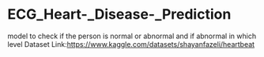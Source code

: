 # ECG_Heart-_Disease-_Prediction
model to check if the person is normal or abnormal and if abnormal in which level
          Dataset Link:https://www.kaggle.com/datasets/shayanfazeli/heartbeat
